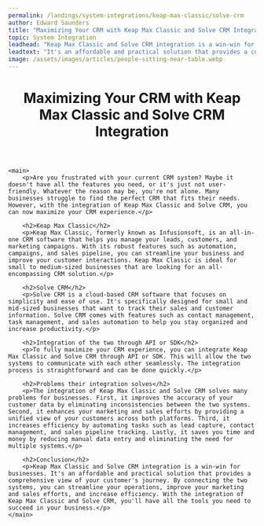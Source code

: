 ```yaml
---
permalink: /landings/system-integrations/keap-max-classic/solve-crm
author: Edward Saunders
title: "Maximizing Your CRM with Keap Max Classic and Solve CRM Integration"
topic: System Integration
leadhead: "Keap Max Classic and Solve CRM integration is a win-win for businesses"
leadtext: "It's an affordable and practical solution that provides a comprehensive view of your customer's journey. By connecting the two systems, you can streamline your operations, improve your marketing and sales efforts, and increase efficiency. With the integration of Keap Max Classic and Solve CRM, you'll have all the tools you need to succeed in your business."
image: /assets/images/articles/people-sitting-near-table.webp
---
```

<div class="arttext">
	<header>
		<h1>Maximizing Your CRM with Keap Max Classic and Solve CRM Integration</h1>
	</header>

	<main>
		<p>Are you frustrated with your current CRM system? Maybe it doesn't have all the features you need, or it's just not user-friendly. Whatever the reason may be, you're not alone. Many businesses struggle to find the perfect CRM that fits their needs. However, with the integration of Keap Max Classic and Solve CRM, you can now maximize your CRM experience.</p>

		<h2>Keap Max Classic</h2>
		<p>Keap Max Classic, formerly known as Infusionsoft, is an all-in-one CRM software that helps you manage your leads, customers, and marketing campaigns. With its robust features such as automation, campaigns, and sales pipeline, you can streamline your business and improve your customer interactions. Keap Max Classic is ideal for small to medium-sized businesses that are looking for an all-encompassing CRM solution.</p>

		<h2>Solve CRM</h2>
		<p>Solve CRM is a cloud-based CRM software that focuses on simplicity and ease of use. It's specifically designed for small and mid-sized businesses that want to track their sales and customer information. Solve CRM comes with features such as contact management, task management, and sales automation to help you stay organized and increase productivity.</p>

		<h2>Integration of the two through API or SDK</h2>
		<p>To fully maximize your CRM experience, you can integrate Keap Max Classic and Solve CRM through API or SDK. This will allow the two systems to communicate with each other seamlessly. The integration process is straightforward and can be done quickly.</p>

		<h2>Problems their integration solves</h2>
		<p>The integration of Keap Max Classic and Solve CRM solves many problems for businesses. First, it improves the accuracy of your customer data by eliminating inconsistencies between the two systems. Second, it enhances your marketing and sales efforts by providing a unified view of your customers across both platforms. Third, it increases efficiency by automating tasks such as lead capture, contact management, and sales pipeline tracking. Lastly, it saves you time and money by reducing manual data entry and eliminating the need for multiple systems.</p>

		<h2>Conclusion</h2>
		<p>Keap Max Classic and Solve CRM integration is a win-win for businesses. It's an affordable and practical solution that provides a comprehensive view of your customer's journey. By connecting the two systems, you can streamline your operations, improve your marketing and sales efforts, and increase efficiency. With the integration of Keap Max Classic and Solve CRM, you'll have all the tools you need to succeed in your business.</p>
	</main>

</div>